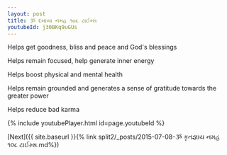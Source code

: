 ```yaml
---
layout: post
title: ૐ દમાયા નમહ ૧૦૮ ટાઈમ્સ
youtubeId: j30BKq9uGUs
---
```

 
 
Helps get goodness, bliss and peace and God's blessings
 
Helps remain focused, help generate inner energy 
 
Helps boost physical and mental health 
 
Helps remain grounded and generates a sense of gratitude towards the greater power 
 
Helps reduce bad karma
 
 
 
 


{% include youtubePlayer.html id=page.youtubeId %}
 
[Next]({{ site.baseurl }}{% link  split2/_posts/2015-07-08-ૐ કૃતજ્ઞાય નમહ ૧૦૮ ટાઈમ્સ.md%})
 
